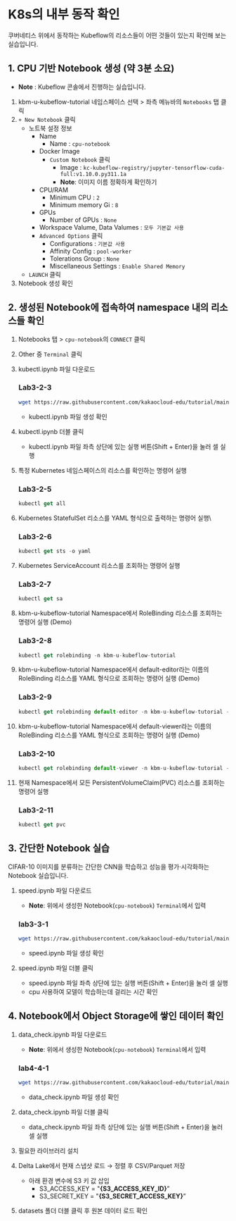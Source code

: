 # K8s의 내부 동작 확인

쿠버네티스 위에서 동작하는 Kubeflow의 리소스들이 어떤 것들이 있는지 확인해 보는 실습입니다.

## 1. CPU 기반 Notebook 생성 (약 3분 소요)

- **Note** : Kubeflow 콘솔에서 진행하는 실습입니다.
1. kbm-u-kubeflow-tutorial 네임스페이스 선택 > 좌측 메뉴바의 `Notebooks` 탭 클릭
2. `+ New Notebook` 클릭
    - 노트북 설정 정보
        - Name
            - Name : `cpu-notebook`
        - Docker Image
            - `Custom Notebook` 클릭
                - Image : `kc-kubeflow-registry/jupyter-tensorflow-cuda-full:v1.10.0.py311.1a`
                - **Note**: 이미지 이름 정확하게 확인하기
        - CPU/RAM
            - Minimum CPU : `2`
            - Minimum memory Gi : `8`
        - GPUs
            - Number of GPUs : `None`
        - Workspace Valume, Data Valumes : `모두 기본값 사용`
        - `Advanced Options` 클릭
            - Configurations : `기본값 사용`
            - Affinity Config : `pool-worker`
            - Tolerations Group : `None`
            - Miscellaneous Settings : `Enable Shared Memory`
    - `LAUNCH` 클릭
3. Notebook 생성 확인

## 2. 생성된 Notebook에 접속하여 namespace 내의 리소스들 확인

1. Notebooks 탭 > `cpu-notebook`의 `CONNECT` 클릭
2. Other 중 `Terminal` 클릭
3. kubectl.ipynb 파일 다운로드
    
    ### **Lab3-2-3**
    
    ```bash
    wget https://raw.githubusercontent.com/kakaocloud-edu/tutorial/main/DataAnalyzeCourse/src/day3/Lab03/kubectl.ipynb
    
    ```
    
    - kubectl.ipynb 파일 생성 확인
4.  kubectl.ipynb 더블 클릭 
    - kubectl.ipynb 파일 좌측 상단에 있는 실행 버튼(Shift + Enter)을 눌러 셀 실행
5. 특정 Kubernetes 네임스페이스의 리소스를 확인하는 명령어 실행
    
    ### **Lab3-2-5**
    
    ```jsx
    kubectl get all
    ```
    
6. Kubernetes StatefulSet 리소스를 YAML 형식으로 출력하는 명령어 실행\
    
    ### **Lab3-2-6**
    
    ```jsx
    kubectl get sts -o yaml
    ```
    
7. Kubernetes ServiceAccount 리소스를 조회하는 명령어 실행
    
    ### **Lab3-2-7**
    
    ```jsx
    kubectl get sa
    ```
    
8. kbm-u-kubeflow-tutorial Namespace에서 RoleBinding 리소스를 조회하는 명령어 실행 (Demo)
    
    ### **Lab3-2-8**
    
    ```jsx
    kubectl get rolebinding -n kbm-u-kubeflow-tutorial
    ```
    
9. kbm-u-kubeflow-tutorial Namespace에서 default-editor라는 이름의 RoleBinding 리소스를 YAML 형식으로 조회하는 명령어 실행 (Demo)
    
    ### **Lab3-2-9**
    
    ```jsx
    kubectl get rolebinding default-editor -n kbm-u-kubeflow-tutorial -o yaml
    ```
    
10. kbm-u-kubeflow-tutorial Namespace에서 default-viewer라는 이름의 RoleBinding 리소스를 YAML 형식으로 조회하는 명령어 실행 (Demo)
    
    ### **Lab3-2-10**
    
    ```jsx
    kubectl get rolebinding default-viewer -n kbm-u-kubeflow-tutorial -o yaml
    ```
    
11. 현재 Namespace에서 모든 PersistentVolumeClaim(PVC) 리소스를 조회하는 명령어 실행
    
    ### **Lab3-2-11**
    
    ```jsx
    kubectl get pvc
    ```
    

## 3. 간단한 Notebook 실습

CIFAR-10 이미지를 분류하는 간단한 CNN을 학습하고 성능을 평가·시각화하는 Notebook 실습입니다.

1. speed.ipynb 파일 다운로드
    - **Note**: 위에서 생성한 Notebook(`cpu-notebook`) `Terminal`에서 입력
    
    ### **lab3-3-1**
    
    ```bash
    wget https://raw.githubusercontent.com/kakaocloud-edu/tutorial/main/DataAnalyzeCourse/src/day3/Lab03/speed.ipynb
    ```
    
    - speed.ipynb 파일 생성 확인
2. speed.ipynb 파일 더블 클릭
    - speed.ipynb 파일 좌측 상단에 있는 실행 버튼(Shift + Enter)을 눌러 셀 실행
    - cpu 사용하여 모델이 학습하는데 걸리는 시간 확인

## 4. Notebook에서 Object Storage에 쌓인 데이터 확인

1. data_check.ipynb 파일 다운로드
    - **Note**: 위에서 생성한 Notebook(`cpu-notebook`) `Terminal`에서 입력
    
    ### **lab4-4-1**
    
    ```bash
    wget https://raw.githubusercontent.com/kakaocloud-edu/tutorial/main/DataAnalyzeCourse/src/day3/Lab03/data_check.ipynb
    ```
    
    - data_check.ipynb 파일 생성 확인
2. data_check.ipynb 파일 더블 클릭
    - data_check.ipynb 파일 좌측 상단에 있는 실행 버튼(Shift + Enter)을 눌러 셀 실행
3. 필요한 라이브러리 설치
4. Delta Lake에서 현재 스냅샷 로드 → 정렬 후 CSV/Parquet 저장
    - 아래 환경 변수에 S3 키 값 삽입
        - S3_ACCESS_KEY = "**{S3_ACCESS_KEY_ID}**”
        - S3_SECRET_KEY = "**{S3_SECRET_ACCESS_KEY}**”
5. datasets 폴더 더블 클릭 후 원본 데이터 로드 확인

